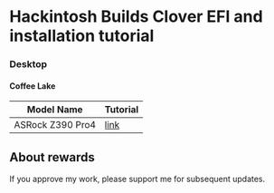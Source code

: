 # Hackintosh Builds Clover EFI and installation tutorial

### Desktop

#### Coffee Lake

| Model Name              | Tutorial                                                     |
| ----------------------- | ------------------------------------------------------------ |
| ASRock Z390 Pro4   | [link](http://ihackline.com/2019/05/21/asrock-z390-pro4-i9-9900k-intel-uhd-630-hackintosh-build-guide/) |




## About rewards

If you approve my work, please support me for subsequent updates.
